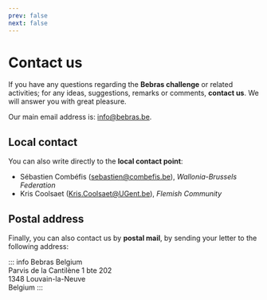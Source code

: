 ```yaml
---
prev: false
next: false
---
```


# Contact us

If you have any questions regarding the **Bebras challenge** or related activities; for any ideas, suggestions, remarks or comments, **contact us**. We will answer you with great pleasure.

Our main email address is: info@bebras.be.

## Local contact

You can also write directly to the **local contact point**:

- Sébastien Combéfis (sebastien@combefis.be), _Wallonia-Brussels Federation_
- Kris Coolsaet (Kris.Coolsaet@UGent.be), _Flemish Community_

## Postal address

Finally, you can also contact us by **postal mail**, by sending your letter to the following address:

::: info Bebras Belgium  
Parvis de la Cantilène 1 bte 202  
1348 Louvain-la-Neuve  
Belgium
:::
